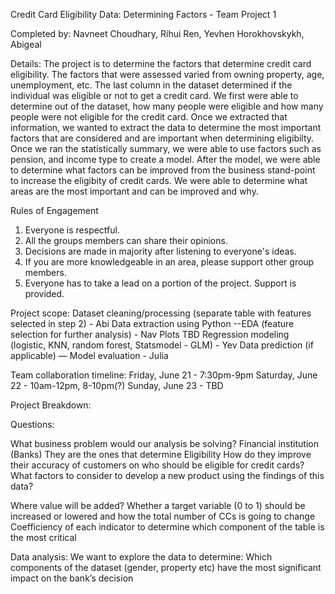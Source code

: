 Credit Card Eligibility Data: Determining Factors - Team Project 1  

Completed by: Navneet Choudhary, Rihui Ren, Yevhen Horokhovskykh, Abigeal


Details:
The project is to determine the factors that determine credit card eligibility. The factors that were assessed varied from owning property, age, unemployment, etc. The last column in the dataset determined if the individual was eligible or not to get a credit card. We first were able to determine out of the dataset, how many people were eligible and how many people were not eligible for the credit card. Once we extracted that information, we wanted to extract the data to determine the most important factors that are considered and are important when determining eligibilty. Once we ran the statistically summary, we were able to use factors such as pension, and income type to create a model. After the model, we were able to determine what factors can be improved from the business stand-point to increase the eligibity of credit cards. We were able to determine what areas are the most important and can be improved and why. 


Rules of Engagement
1. Everyone is respectful.
2. All the groups members can share their opinions.
3. Decisions are made in majority after listening to everyone's ideas.
4. If you are more knowledgeable in an area, please support other group members.
5. Everyone has to take a lead on a portion of the project. Support is provided.


Project scope:
Dataset cleaning/processing (separate table with features selected in step 2) - Abi
Data extraction using Python --EDA (feature selection for further analysis) - Nav
Plots
TBD
Regression modeling (logistic, KNN, random forest, Statsmodel - GLM) - Yev
Data prediction (if applicable) — Model evaluation - Julia



Team collaboration timeline:
Friday, June 21 - 7:30pm-9pm
Saturday, June 22 - 10am-12pm, 8-10pm(?)
Sunday, June 23 - TBD


Project Breakdown:

Questions:

What business problem would our analysis be solving?
Financial institution (Banks)
They are the ones that determine Eligibility
How do they improve their accuracy of customers on who should be eligible for credit cards?
What factors to consider to develop a new product using the findings of this data? 

Where value will be added?
Whether a target variable (0 to 1) should be increased or lowered and how the total number of CCs is going to change
Coefficiency of each indicator to determine which component of the table is the most critical

Data analysis:
We want to explore the data to determine:
Which components of the dataset (gender, property etc) have the most significant impact on the bank’s decision


